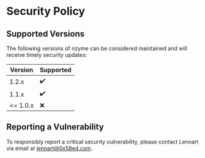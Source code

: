 # Security Policy

## Supported Versions

The following versions of nzyme can be considered maintained and will receive timely security updates:

| Version  | Supported           |
| -------- | ------------------- |
| 1.2.x    | :heavy_check_mark: |
| 1.1.x    | :heavy_check_mark: |
| <= 1.0.x | :x:                |
## Reporting a Vulnerability

To responsibly report a critical security vulnerability, please contact Lennart via email at lennart@0x58ed.com.
